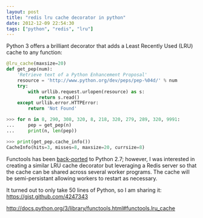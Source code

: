 ```yaml
---
layout: post
title: "redis lru cache decorator in python"
date: 2012-12-09 22:54:30
tags: ["python", "redis", "lru"]
---
```


Python 3 offers a brilliant decorator that adds a Least Recently Used (LRU)
cache to any function:

```python
@lru_cache(maxsize=20)
def get_pep(num):
    'Retrieve text of a Python Enhancement Proposal'
    resource = 'http://www.python.org/dev/peps/pep-%04d/' % num
    try:
        with urllib.request.urlopen(resource) as s:
            return s.read()
    except urllib.error.HTTPError:
        return 'Not Found'

>>> for n in 8, 290, 308, 320, 8, 218, 320, 279, 289, 320, 9991:
...     pep = get_pep(n)
...     print(n, len(pep))

>>> print(get_pep.cache_info())
CacheInfo(hits=3, misses=8, maxsize=20, currsize=8)
```

Functools has been [back-ported][1] to Python 2.7; however, I was interested in
creating a similar LRU cache decorator but leveraging a Redis server so that
the cache can be shared across several worker programs. The cache will be
semi-persistant allowing workers to restart as necessary. 

It turned out to only take 50 lines of Python, so I am sharing it:   
https://gist.github.com/4247343

[1]:https://github.com/MiCHiLU/python-functools32

http://docs.python.org/3/library/functools.html#functools.lru_cache
